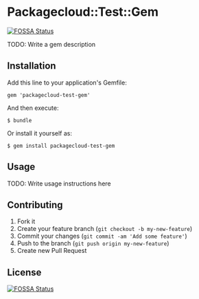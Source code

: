 # Packagecloud::Test::Gem
[![FOSSA Status](https://app.fossa.io/api/projects/git%2Bgithub.com%2Fdslzuha%2FMyRepo.svg?type=shield)](https://app.fossa.io/projects/git%2Bgithub.com%2Fdslzuha%2FMyRepo?ref=badge_shield)


TODO: Write a gem description

## Installation

Add this line to your application's Gemfile:

    gem 'packagecloud-test-gem'

And then execute:

    $ bundle

Or install it yourself as:

    $ gem install packagecloud-test-gem

## Usage

TODO: Write usage instructions here

## Contributing

1. Fork it
2. Create your feature branch (`git checkout -b my-new-feature`)
3. Commit your changes (`git commit -am 'Add some feature'`)
4. Push to the branch (`git push origin my-new-feature`)
5. Create new Pull Request


## License
[![FOSSA Status](https://app.fossa.io/api/projects/git%2Bgithub.com%2Fdslzuha%2FMyRepo.svg?type=large)](https://app.fossa.io/projects/git%2Bgithub.com%2Fdslzuha%2FMyRepo?ref=badge_large)